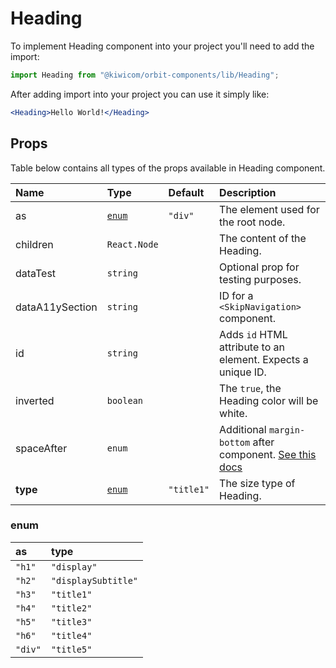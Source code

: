 # Heading

To implement Heading component into your project you'll need to add the import:

```jsx
import Heading from "@kiwicom/orbit-components/lib/Heading";
```

After adding import into your project you can use it simply like:

```jsx
<Heading>Hello World!</Heading>
```

## Props

Table below contains all types of the props available in Heading component.

| Name            | Type            | Default    | Description                                                                                                                                     |
| :-------------- | :-------------- | :--------- | :---------------------------------------------------------------------------------------------------------------------------------------------- |
| as              | [`enum`](#enum) | `"div"`    | The element used for the root node.                                                                                                             |
| children        | `React.Node`    |            | The content of the Heading.                                                                                                                     |
| dataTest        | `string`        |            | Optional prop for testing purposes.                                                                                                             |
| dataA11ySection | `string`        |            | ID for a `<SkipNavigation>` component.                                                                                                          |
| id              | `string`        |            | Adds `id` HTML attribute to an element. Expects a unique ID.                                                                                    |
| inverted        | `boolean`       |            | The `true`, the Heading color will be white.                                                                                                    |
| spaceAfter      | `enum`          |            | Additional `margin-bottom` after component. [See this docs](https://github.com/kiwicom/orbit-components/tree/master/src/common/getSpacingToken) |
| **type**        | [`enum`](#enum) | `"title1"` | The size type of Heading.                                                                                                                       |

### enum

| as      | type                |
| :------ | :------------------ |
| `"h1"`  | `"display"`         |
| `"h2"`  | `"displaySubtitle"` |
| `"h3"`  | `"title1"`          |
| `"h4"`  | `"title2"`          |
| `"h5"`  | `"title3"`          |
| `"h6"`  | `"title4"`          |
| `"div"` | `"title5"`          |
